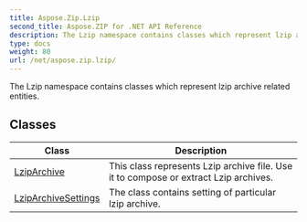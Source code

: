 ```yaml
---
title: Aspose.Zip.Lzip
second_title: Aspose.ZIP for .NET API Reference
description: The Lzip namespace contains classes which represent lzip archive related entities
type: docs
weight: 80
url: /net/aspose.zip.lzip/
---
```

The Lzip namespace contains classes which represent lzip archive related entities.

## Classes

| Class | Description |
| --- | --- |
| [LzipArchive](./lziparchive/) | This class represents Lzip archive file. Use it to compose or extract Lzip archives. |
| [LzipArchiveSettings](./lziparchivesettings/) | The class contains setting of particular lzip archive. |



